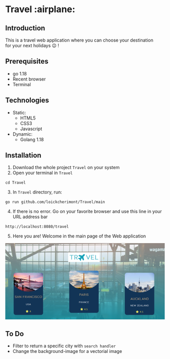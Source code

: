 <p align="center">
    <h1> Travel :airplane: </h1>
</p>

## Introduction
This is a travel web application where you can choose your destination  
for your next holidays :wink: !

## Prerequisites
- go 1.18
- Recent browser
- Terminal

## Technologies
- Static: 
    - HTML5
    - CSS3
    - Javascript
- Dynamic:
    - Golang 1.18
## Installation 
1. Download the whole project `Travel` on your system
2. Open your terminal in `Travel`
```
cd Travel
```
3. In `Travel` directory, run:
```
go run github.com/loickcherimont/Travel/main
```
4. If there is no error. Go on your favorite browser and use this line in your URL address bar
```
http://localhost:8080/travel
```
5. Here you are! Welcome in the main page of the Web application

![Main page of the application](assets/images/readme_images/mainpage.png)

<!-- ## How to use -->
<!-- Main explanations to use the web application: Features, possibilities, etc -->

## To Do
- Filter to return a specific city with `search handler`
- Change the background-image for a vectorial image

